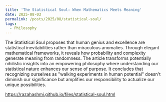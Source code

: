 ```yaml
---
title: 'The Statistical Soul: When Mathematics Meets Meaning'
date: 2025-08-03
permalink: /posts/2025/08/statistical-soul/
tags:
  - Philosophy
---
```


The Statistical Soul proposes that human genius and excellence are statistical inevitabilities rather than miraculous anomalies. Through elegant mathematical frameworks, it reveals how probability and complexity generate meaning from randomness. The article transforms potentially nihilistic insights into an empowering philosophy where understanding our statistical nature enhances our sense of purpose. It concludes that recognizing ourselves as "walking experiments in human potential" doesn't diminish our significance but amplifies our responsibility to actualize our unique possibilities.

https://razahashmi.github.io/files/statistical-soul.html